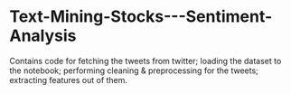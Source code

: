 # Text-Mining-Stocks---Sentiment-Analysis

Contains code for fetching the tweets from twitter;
loading the dataset to the notebook;
performing cleaning & preprocessing for the tweets;
extracting features out of them. 
